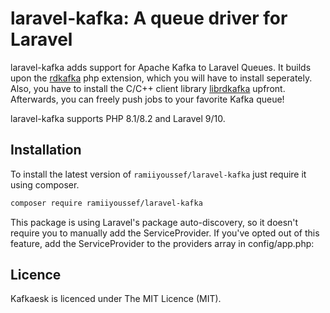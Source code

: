 # laravel-kafka: A queue driver for Laravel

laravel-kafka adds support for Apache Kafka to Laravel Queues. It builds upon the [rdkafka](https://github.com/arnaud-lb/php-rdkafka) php extension, which you will have to install seperately. Also, you have to install the C/C++ client library [librdkafka](https://github.com/edenhill/librdkafka) upfront. Afterwards, you can freely push jobs to your favorite Kafka queue!

laravel-kafka supports PHP 8.1/8.2 and Laravel 9/10.

## Installation

To install the latest version of `ramiiyoussef/laravel-kafka` just require it using composer.

```bash
composer require ramiiyoussef/laravel-kafka
```

This package is using Laravel's package auto-discovery, so it doesn't require you to manually add the ServiceProvider. If you've opted out of this feature, add the ServiceProvider to the providers array in config/app.php:


## Licence

Kafkaesk is licenced under The MIT Licence (MIT).
